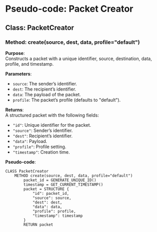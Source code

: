 # Pseudo-code: Packet Creator

## Class: PacketCreator

### Method: create(source, dest, data, profile="default")

**Purpose**:  
Constructs a packet with a unique identifier, source, destination, data, profile, and timestamp.

**Parameters**:  
- `source`: The sender’s identifier.  
- `dest`: The recipient’s identifier.  
- `data`: The payload of the packet.  
- `profile`: The packet’s profile (defaults to "default").

**Returns**:  
A structured packet with the following fields:  
- `"id"`: Unique identifier for the packet.  
- `"source"`: Sender’s identifier.  
- `"dest"`: Recipient’s identifier.  
- `"data"`: Payload.  
- `"profile"`: Profile setting.  
- `"timestamp"`: Creation time.

**Pseudo-code**:  
```pseudo-code
CLASS PacketCreator
    METHOD create(source, dest, data, profile="default")
        packet_id = GENERATE_UNIQUE_ID()
        timestamp = GET_CURRENT_TIMESTAMP()
        packet = STRUCTURE {
            "id": packet_id,
            "source": source,
            "dest": dest,
            "data": data,
            "profile": profile,
            "timestamp": timestamp
        }
        RETURN packet